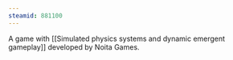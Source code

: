 ```yaml
---
steamid: 881100
---
```

A game with [[Simulated physics systems and dynamic emergent gameplay]] developed by Noita Games.